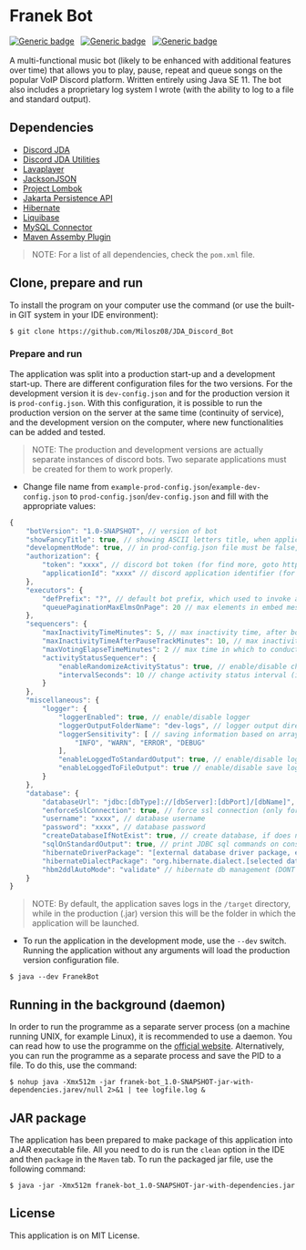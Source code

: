 # Franek Bot
[![Generic badge](https://img.shields.io/badge/Made%20in-Java%20SE%2011-1abc9c.svg)](https://www.java.com/en/)&nbsp;&nbsp;
[![Generic badge](https://img.shields.io/badge/Build%20with-Maven-green.svg)](https://maven.apache.org/)&nbsp;&nbsp;
[![Generic badge](https://img.shields.io/badge/Packaging-Fat%20jar-brown.svg)](https://maven.apache.org/)&nbsp;&nbsp;
<br><br>
A multi-functional music bot (likely to be enhanced with additional features over time) that allows you to play, pause, repeat and queue songs on the popular VoIP Discord platform. Written entirely using Java SE 11. The bot also includes a proprietary log system I wrote (with the ability to log to a file and standard output).

## Dependencies
- [Discord JDA](https://github.com/DV8FromTheWorld/JDA)
- [Discord JDA Utilities](https://github.com/JDA-Applications/JDA-Utilities)
- [Lavaplayer](https://github.com/sedmelluq/lavaplayer)
- [JacksonJSON](https://github.com/FasterXML/jackson)
- [Project Lombok](https://projectlombok.org/)
- [Jakarta Persistence API](https://jakarta.ee/specifications/persistence/3.0/)
- [Hibernate](https://hibernate.org/)
- [Liquibase](https://www.liquibase.org/)
- [MySQL Connector](https://mvnrepository.com/artifact/mysql/mysql-connector-java)
- [Maven Assemby Plugin](https://maven.apache.org/plugins/maven-assembly-plugin/)
> NOTE: For a list of all dependencies, check the `pom.xml` file.
## Clone, prepare and run
To install the program on your computer use the command (or use the built-in GIT system in your IDE environment):
```
$ git clone https://github.com/Milosz08/JDA_Discord_Bot
```
### Prepare and run
The application was split into a production start-up and a development start-up. There are different configuration files for the two versions. For the development version it is `dev-config.json` and for the production version it is `prod-config.json`.
With this configuration, it is possible to run the production version on the server at the same time (continuity of service), and the development version on the computer, where new functionalities can be added and tested.
> NOTE: The production and development versions are actually separate instances of discord bots. Two separate applications must be created for them to work properly.
* Change file name from `example-prod-config.json`/`example-dev-config.json` to `prod-config.json`/`dev-config.json` and fill with the appropriate values:
```js
{
    "botVersion": "1.0-SNAPSHOT", // version of bot
    "showFancyTitle": true, // showing ASCII letters title, when application starting
    "developmentMode": true, // in prod-config.json file must be false, in dev-config.json must be true
    "authorization": {
        "token": "xxxx", // discord bot token (for find more, goto https://discord.com/developers/)
        "applicationId": "xxxx" // discord application identifier (for find more, goto https://discord.com/developers/)
    },
    "executors": {
        "defPrefix": "?", // default bot prefix, which used to invoke all commands
        "queuePaginationMaxElmsOnPage": 20 // max elements in embed message on single page
    },
    "sequencers": {
        "maxInactivityTimeMinutes": 5, // max inactivity time, after bot leaving voice channel (if less than 0, not leave)
        "maxInactivityTimeAfterPauseTrackMinutes": 10, // max inactivity time (also empty channel) after bot leave
        "maxVotingElapseTimeMinutes": 2 // max time in which to conduct the vote (if less than 0, no maximum time)
        "activityStatusSequencer": {
            "enableRandomizeActivityStatus": true, // enable/disable changing after X time bot activity status
            "intervalSeconds": 10 // change activity status interval (in seconds)
        }
    },
    "miscellaneous": {
        "logger": {
            "loggerEnabled": true, // enable/disable logger
            "loggerOutputFolderName": "dev-logs", // logger output directory
            "loggerSensitivity": [ // saving information based on array parameters
                "INFO", "WARN", "ERROR", "DEBUG"
            ],
            "enableLoggedToStandardOutput": true, // enable/disable logging values in console
            "enableLoggedToFileOutput": true // enable/disable save logs into .log files
        }
    },
    "database": {
        "databaseUrl": "jdbc:[dbType]://[dbServer]:[dbPort]/[dbName]", // two db instances for dev and prod version
        "enforceSslConnection": true, // force ssl connection (only for production mode)
        "username": "xxxx", // database username
        "password": "xxxx", // database password
        "createDatabaseIfNotExist": true, // create database, if does not exist
        "sqlOnStandardOutput": true, // print JDBC sql commands on console
        "hibernateDriverPackage": "[external database driver package, ex. com.mysql.cj.jdbc.Driver]",
        "hibernateDialectPackage": "org.hibernate.dialect.[selected database dialect]",
        "hbm2ddlAutoMode": "validate" // hibernate db management (DONT USE AUTO!!!, use NONE/VALIDATE)
    }
}
```

> NOTE: By default, the application saves logs in the `/target` directory, while in the production (.jar) version this will be the folder in which the application will be launched.
* To run the application in the development mode, use the `--dev` switch. Running the application without any arguments will load the production version configuration file.
```
$ java --dev FranekBot
```

## Running in the background (daemon)
In order to run the programme as a separate server process (on a machine running UNIX, for example Linux), it is recommended to use a daemon. You can read how to use the programme on the [official website](https://manpages.ubuntu.com/manpages/kinetic/en/man1/daemon.1.html). Alternatively, you can run the programme as a separate process and save the PID to a file. To do this, use the command:
```
$ nohup java -Xmx512m -jar franek-bot_1.0-SNAPSHOT-jar-with-dependencies.jarev/null 2>&1 | tee logfile.log &
```

## JAR package
The application has been prepared to make package of this application into a JAR executable file. All you need to do is run the `clean` option in the IDE and then `package` in the `Maven` tab. To run the packaged jar file, use the following command:
```
$ java -jar -Xmx512m franek-bot_1.0-SNAPSHOT-jar-with-dependencies.jar
```
## License
This application is on MIT License.
